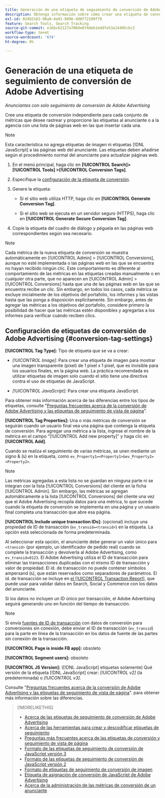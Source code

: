 ```yaml
---
title: Generación de una etiqueta de seguimiento de conversión de Adobe Advertising
description: Obtenga información sobre cómo crear una etiqueta de conversión de Adobe Advertising para realizar un seguimiento de los eventos de conversión.
exl-id: 02492162-96a0-4a91-8896-dd0f72199f79
feature: Search Tools, Search Tracking
source-git-commit: e16bc62127a708de8f4deb1eddfa53a14405cbc2
workflow-type: tm+mt
source-wordcount: '674'
ht-degree: 0%

---
```


# Generación de una etiqueta de seguimiento de conversión de Adobe Advertising

*Anunciantes con solo seguimiento de conversión de Adobe Advertising*

Cree una etiqueta de conversión independiente para cada conjunto de métricas que desee rastrear y proporcione las etiquetas al anunciante o a la agencia con una lista de páginas web en las que insertar cada una.

>[!NOTE]
>
>Esta característica no agrega etiquetas de imagen ni etiquetas [!DNL JavaScript] a las páginas web del anunciante. Las etiquetas deben añadirse según el procedimiento normal del anunciante para actualizar páginas web.

1. En el menú principal, haga clic en **[!UICONTROL Search]> [!UICONTROL Tools] >[!UICONTROL Conversion Tags]**.

1. Especifique la [configuración de la etiqueta de conversión](#conversion-tag-settings).

1. Genere la etiqueta:

   * Si el sitio web utiliza HTTP, haga clic en **[!UICONTROL Generate Conversion Tag]**.

   * Si el sitio web se ejecuta en un servidor seguro (HTTPS), haga clic en **[!UICONTROL Generate Secure Conversion Tag]**.

1. Copie la etiqueta del cuadro de diálogo y péguela en las páginas web correspondientes según sea necesario.

>[!NOTE]
>
>Cada métrica de la nueva etiqueta de conversión se muestra automáticamente en [!UICONTROL Admin] > [!UICONTROL Conversions], aunque no esté implementada o las páginas web en las que se encuentra no hayan recibido ningún clic. Este comportamiento es diferente al comportamiento de las métricas en las etiquetas creadas manualmente o en cualquier otra parte, que no aparecen en [!UICONTROL Admin] > [!UICONTROL Conversions] hasta que una de las páginas web en las que se encuentra recibe un clic. Sin embargo, en todos los casos, cada métrica se excluye inicialmente de los objetivos del portafolio, los informes y las vistas hasta que las ponga a disposición explícitamente. Sin embargo, antes de agregar las métricas a los objetivos del portafolio, considere primero la posibilidad de hacer que las métricas estén disponibles y agregarlas a los informes para verificar cuándo reciben clics.

## Configuración de etiquetas de conversión de Adobe Advertising {#conversion-tag-settings}

**[!UICONTROL Tag Type]:** Tipo de etiqueta que se va a crear:

* *[!UICONTROL Image]:* Para crear una etiqueta de imagen para mostrar una imagen transparente (píxel) de 1 píxel x 1 píxel, que es invisible para los usuarios finales, en la página web. La práctica recomendada es utilizar etiquetas de imagen solo cuando el sitio tiene una directiva contra el uso de etiquetas de JavaScript.

* *[!UICONTROL JavaScript]:* Para crear una etiqueta JavaScript.

Para obtener más información acerca de las diferencias entre los tipos de etiquetas, consulte &quot;[Preguntas frecuentes acerca de la conversión de Adobe Advertising y las etiquetas de seguimiento de vista de página](/help/search-social-commerce/tracking/faqs-conversion-page-view-tracking-tags.md)&quot;.

**[!UICONTROL Tag Properties]:** Una o más métricas de conversión se seguirán cuando un usuario final vea una página que contenga la etiqueta de conversión. Para agregar una métrica a la lista, ingrese el nombre de la métrica en el campo &quot;[!UICONTROL Add new property]&quot; y haga clic en **[!UICONTROL Add]**.

Cuando se realiza el seguimiento de varias métricas, se unen mediante un signo &amp; (`&`) en la etiqueta, como `ev_Property1=<Property1>&ev_Property2=<Property2>`.

>[!NOTE]
>
>Las métricas agregadas a esta lista no se guardan en ninguna parte ni se integran con la lista [!UICONTROL Conversions] del cliente en la ficha [!UICONTROL Admin]. Sin embargo, las métricas se agregan automáticamente a la lista [!UICONTROL Conversions] del cliente una vez que el Adobe Advertising recopila datos para una métrica, lo que sucede cuando la etiqueta de conversión se implementa en una página y un usuario final completa una transacción que abre esa página.

**[!UICONTROL Include unique transaction IDs]:** (opcional) incluye una propiedad de ID de transacción (`ev_transid=<transid>`) en la etiqueta. La opción está seleccionada de forma predeterminada.

Al seleccionar esta opción, el anunciante debe generar un valor único para `<transid>` (por ejemplo, un identificador de pedido real) cuando se complete la transacción y devolverla al Adobe Advertising, como `ev_transid=0123`. El Adobe Advertising utiliza el ID de transacción para eliminar las transacciones duplicadas con el mismo ID de transacción y valor de propiedad. El id. de transacción no puede contener símbolos ampersand (`&`), que están reservados como separadores de parámetros. El id. de transacción se incluye en [el [!UICONTROL Transaction Report]](/help/search-social-commerce/reports/management/basic-advanced/transaction-report.md), que puede usar para validar datos en Search, Social y Commerce con los datos del anunciante.

Si los datos no incluyen un ID único por transacción, el Adobe Advertising seguirá generando uno en función del tiempo de transacción.

>[!NOTE]
>
>Si envía [fuentes de ID de transacción](/help/search-social-commerce/tracking/feed-transaction-id.md) con datos de conversión para conversiones sin conexión, debe enviar el ID de transacción (`ev_transid`) para la parte en línea de la transacción en los datos de fuente de las partes sin conexión de la transacción.

**[!UICONTROL Page is inside FB app]:** obsoleto

**[!UICONTROL Segment users]:** obsoleto

**[!UICONTROL JS Version]:** ([!DNL JavaScript] etiquetas solamente) Qué versión de la etiqueta [!DNL JavaScript] crear: *[!UICONTROL v2]* (la predeterminada) o *[!UICONTROL v3]*.

Consulte &quot;[Preguntas frecuentes acerca de la conversión de Adobe Advertising y las etiquetas de seguimiento de vista de página](/help/search-social-commerce/tracking/faqs-conversion-page-view-tracking-tags.md)&quot;. para obtener más información sobre las diferencias.

>[!MORELIKETHIS]
>
>* [Acerca de las etiquetas de seguimiento de conversión de Adobe Advertising](/help/search-social-commerce/tracking/conversion-tracking-advertising.md)
>* [Acerca de las herramientas para crear y descodificar etiquetas de seguimiento](tracking-tools-about.md)
>* [Preguntas más frecuentes acerca de las etiquetas de conversión y seguimiento de vista de página](/help/search-social-commerce/tracking/faqs-conversion-page-view-tracking-tags.md)
>* [Formato de las etiquetas de seguimiento de conversión de JavaScript versión 3](/help/search-social-commerce/tracking/format-conversion-tag-jsv3.md)
>* [Formato de las etiquetas de seguimiento de conversión de JavaScript versión 2](/help/search-social-commerce/tracking/format-conversion-tag-jsv2.md)
>* [Formato de etiquetas de seguimiento de conversión de imagen](/help/search-social-commerce/tracking/format-conversion-tag-image.md)
>* [Etiqueta de asignación de conversión de JavaScript de Adobe Advertising](/help/search-social-commerce/tracking/itp-conversion-mapping-tag.md)
>* [Acerca de la administración de las métricas de conversión de un anunciante](/help/search-social-commerce/admin/conversion-metrics/conversion-metric-about.md)
